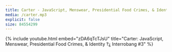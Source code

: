```yaml
---
title: Carter - JavaScript, Menswear, Presidential Food Crimes, & Identity
media: /carter.mp3
explicit: false
size: 84554299
---
```

{% include youtube.html embed="zDA6qTcTJsU" title="Carter: JavaScript, Menswear, Presidential Food Crimes, & Identity ‽⸘ Interrobang #3" %}
